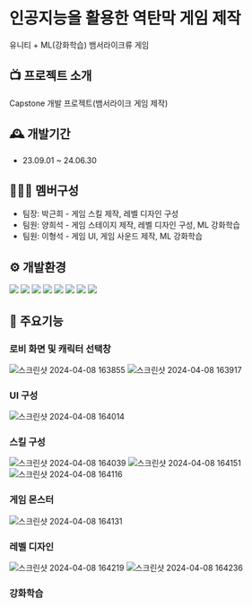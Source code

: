 # 인공지능을 활용한 역탄막 게임 제작
유니티 + ML(강화학습) 뱀서라이크류 게임

## 📺 프로젝트 소개
Capstone 개발 프로젝트(뱀서라이크 게임 제작)

## 🕰️ 개발기간
- 23.09.01 ~ 24.06.30

## 🧑‍🤝‍🧑 멤버구성
- 팀장: 박근희 - 게임 스킬 제작, 레벨 디자인 구성
- 팀원: 양희석 - 게임 스테이지 제작, 레벨 디자인 구성, ML 강화학습
- 팀원: 이형석 - 게임 UI, 게임 사운드 제작, ML 강화학습

## ⚙️ 개발환경
<img src="https://img.shields.io/badge/Unity Editor v2023.1.15f-000000?style=for-the-badge&logo=unity&logoColor=white"> <img src="https://img.shields.io/badge/ML Agent V0.28.0-000000?style=for-the-badge&logo=unity&logoColor=white"> <img src="https://img.shields.io/badge/Unity Package MLAgents: V2.0.1-000000?style=for-the-badge&logo=unity&logoColor=white"> <img src="https://img.shields.io/badge/Python V3.6.4-3776AB?style=for-the-badge&logo=Python&logoColor=white"> <img src="https://img.shields.io/badge/Anaconda3 V5.1.0-44A833?style=for-the-badge&logo=Anaconda&logoColor=white"> <img src="https://img.shields.io/badge/TensorFlow V2.13.0-FF6F00?style=for-the-badge&logo=TensorFlow&logoColor=white"> <img src="https://img.shields.io/badge/PyTorch V1.10.2-EE4C2C?style=for-the-badge&logo=PyTorch&logoColor=white"> <img src="https://img.shields.io/badge/C%23-512BD4?style=for-the-badge&logo=csharp&logoColor=white">



## 🔧 주요기능

### 로비 화면 및 캐릭터 선택창
![스크린샷 2024-04-08 163855](https://github.com/ysa900/Capstone-Design/assets/63230717/b83cd30d-9f81-48e3-b4ea-8b4063714146) ![스크린샷 2024-04-08 163917](https://github.com/ysa900/Capstone-Design/assets/63230717/af00f083-37c2-40e2-95e0-2f6246cc8cd9)


### UI 구성
![스크린샷 2024-04-08 164014](https://github.com/ysa900/Capstone-Design/assets/63230717/beb33407-ef3d-4cd2-b40f-1c9031ba32dd)


### 스킬 구성
![스크린샷 2024-04-08 164039](https://github.com/ysa900/Capstone-Design/assets/63230717/e436e125-4aec-439f-ba8d-599264fed2bd)
![스크린샷 2024-04-08 164151](https://github.com/ysa900/Capstone-Design/assets/63230717/fc86fb9f-1ff3-4fe9-978c-8c13d74a5280)
![스크린샷 2024-04-08 164116](https://github.com/ysa900/Capstone-Design/assets/63230717/32750363-6074-4765-a952-0482551a9c49)

### 게임 몬스터 
![스크린샷 2024-04-08 164131](https://github.com/ysa900/Capstone-Design/assets/63230717/0b7e32b7-f6a2-46dd-8faa-065781bbfe1c)


### 레벨 디자인
![스크린샷 2024-04-08 164219](https://github.com/ysa900/Capstone-Design/assets/63230717/ad633d4e-3ce6-4cc9-9285-c20a6eac3fc9)
![스크린샷 2024-04-08 164236](https://github.com/ysa900/Capstone-Design/assets/63230717/64c92662-688a-4680-b7e0-de9e45d3e540)

### 강화학습
